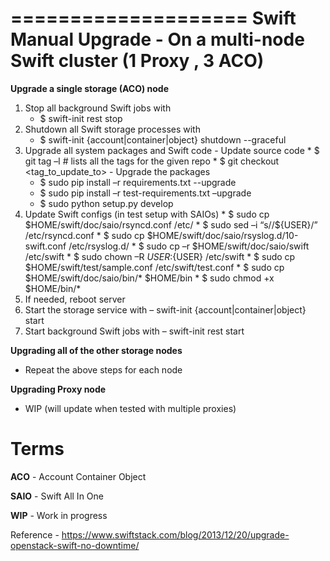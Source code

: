 ====================
Swift Manual Upgrade - On a multi-node Swift cluster (1 Proxy , 3 ACO)
====================

__Upgrade a single storage (ACO) node__
  1.	Stop all background Swift jobs with
        - $ swift-init rest stop
  2.	Shutdown all Swift storage processes with
        - $ swift-init {account|container|object} shutdown --graceful
  3.	Upgrade all system packages and Swift code
    - Update source code
      * $ git tag –l # lists all the tags for the given repo
  	  * $ git checkout <tag_to_update_to>
    - Upgrade the packages
    	* $ sudo pip install –r requirements.txt --upgrade
    	* $ sudo pip install –r test-requirements.txt –upgrade
    	* $ sudo python setup.py develop
  4.	Update Swift configs (in test setup with SAIOs)
      * $ sudo cp $HOME/swift/doc/saio/rsyncd.conf /etc/
      * $ sudo sed –i “s/<your-user-name>/${USER}/” /etc/rsyncd.conf
      * $ sudo cp $HOME/swift/doc/saio/rsyslog.d/10-swift.conf /etc/rsyslog.d/
      * $ sudo cp –r $HOME/swift/doc/saio/swift /etc/swift
      * $ sudo chown –R ${USER}:${USER} /etc/swift
      * $ sudo cp $HOME/swift/test/sample.conf /etc/swift/test.conf
      * $ sudo cp $HOME/swift/doc/saio/bin/* $HOME/bin
      * $ sudo chmod +x $HOME/bin/*
  5.	If needed, reboot server
  6.	Start the storage service with – swift-init {account|container|object} start
  7.	Start background Swift jobs with – swift-init rest start

__Upgrading all of the other storage nodes__
  -	Repeat the above steps for each node

__Upgrading Proxy node__
  - WIP (will update when tested with multiple proxies)

Terms
=====
__ACO__ - Account Container Object

__SAIO__ - Swift All In One

__WIP__ - Work in progress

Reference - https://www.swiftstack.com/blog/2013/12/20/upgrade-openstack-swift-no-downtime/
